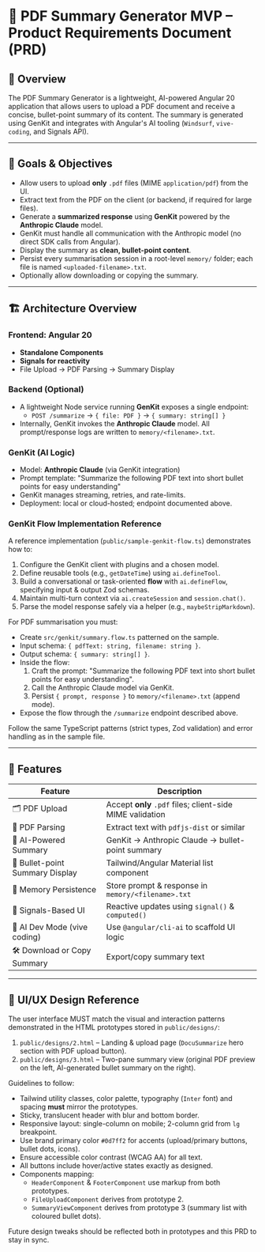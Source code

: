 # 📄 PDF Summary Generator MVP – Product Requirements Document (PRD)

## 🧩 Overview

The PDF Summary Generator is a lightweight, AI-powered Angular 20 application that allows users to upload a PDF document and receive a concise, bullet-point summary of its content. The summary is generated using GenKit and integrates with Angular's AI tooling (`Windsurf`, `vive-coding`, and Signals API).

---

## 🎯 Goals & Objectives

- Allow users to upload **only** `.pdf` files (MIME `application/pdf`) from the UI.
- Extract text from the PDF on the client (or backend, if required for large files).
- Generate a **summarized response** using **GenKit** powered by the **Anthropic Claude** model.
- GenKit must handle all communication with the Anthropic model (no direct SDK calls from Angular).
- Display the summary as **clean, bullet-point content**.
- Persist every summarisation session in a root-level `memory/` folder; each file is named `<uploaded-filename>.txt`.
- Optionally allow downloading or copying the summary.

---

## 🏗️ Architecture Overview

### Frontend: Angular 20
- **Standalone Components**
- **Signals for reactivity**
- File Upload → PDF Parsing → Summary Display

### Backend (Optional)
- A lightweight Node service running **GenKit** exposes a single endpoint:
  - `POST /summarize` → `{ file: PDF }` → `{ summary: string[] }`
- Internally, GenKit invokes the **Anthropic Claude** model. All prompt/response logs are written to `memory/<filename>.txt`.

### GenKit (AI Logic)
- Model: **Anthropic Claude** (via GenKit integration)
- Prompt template:
  "Summarize the following PDF text into short bullet points for easy understanding"
- GenKit manages streaming, retries, and rate-limits.
- Deployment: local or cloud-hosted; endpoint documented above.

### GenKit Flow Implementation Reference

A reference implementation (`public/sample-genkit-flow.ts`) demonstrates how to:
1. Configure the GenKit client with plugins and a chosen model.
2. Define reusable tools (e.g., `getDateTime`) using `ai.defineTool`.
3. Build a conversational or task-oriented **flow** with `ai.defineFlow`, specifying input & output Zod schemas.
4. Maintain multi-turn context via `ai.createSession` and `session.chat()`.
5. Parse the model response safely via a helper (e.g., `maybeStripMarkdown`).

For PDF summarisation you must:
- Create `src/genkit/summary.flow.ts` patterned on the sample.
- Input schema: `{ pdfText: string, filename: string }`.
- Output schema: `{ summary: string[] }`.
- Inside the flow:
  1. Craft the prompt: "Summarize the following PDF text into short bullet points for easy understanding".
  2. Call the Anthropic Claude model via GenKit.
  3. Persist `{ prompt, response }` to `memory/<filename>.txt` (append mode).
- Expose the flow through the `/summarize` endpoint described above.

Follow the same TypeScript patterns (strict types, Zod validation) and error handling as in the sample file.

---

## 📌 Features

| Feature                             | Description                                                                 |
|-------------------------------------|-----------------------------------------------------------------------------|
| 🗂 PDF Upload                        | Accept **only** `.pdf` files; client-side MIME validation                   |
| 📜 PDF Parsing                      | Extract text with `pdfjs-dist` or similar                                  |
| 🤖 AI-Powered Summary               | GenKit → Anthropic Claude → bullet-point summary                            |
| 💬 Bullet-point Summary Display     | Tailwind/Angular Material list component                                   |
| 🧩 Memory Persistence               | Store prompt & response in `memory/<filename>.txt`                          |
| 🔁 Signals-Based UI                 | Reactive updates using `signal()` & `computed()`                            |
| 🧠 AI Dev Mode (vive coding)        | Use `@angular/cli-ai` to scaffold UI logic                                 |
| 🛠 Download or Copy Summary         | Export/copy summary text                                                   |

---

## 🎨 UI/UX Design Reference

The user interface MUST match the visual and interaction patterns demonstrated in the HTML prototypes stored in `public/designs/`:

1. `public/designs/2.html` – Landing & upload page (`DocuSummarize` hero section with PDF upload button).
2. `public/designs/3.html` – Two-pane summary view (original PDF preview on the left, AI-generated bullet summary on the right).

Guidelines to follow:
- Tailwind utility classes, color palette, typography (`Inter` font) and spacing **must** mirror the prototypes.
- Sticky, translucent header with blur and bottom border.
- Responsive layout: single-column on mobile; 2-column grid from `lg` breakpoint.
- Use brand primary color `#0d7ff2` for accents (upload/primary buttons, bullet dots, icons).
- Ensure accessible color contrast (WCAG AA) for all text.
- All buttons include hover/active states exactly as designed.
- Components mapping:
  - `HeaderComponent` & `FooterComponent` use markup from both prototypes.
  - `FileUploadComponent` derives from prototype 2.
  - `SummaryViewComponent` derives from prototype 3 (summary list with coloured bullet dots).

Future design tweaks should be reflected both in prototypes and this PRD to stay in sync.
